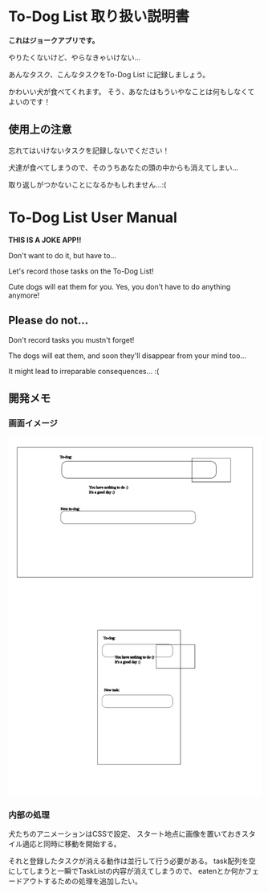 # To-Dog List 取り扱い説明書
**これはジョークアプリです。**

やりたくないけど、やらなきゃいけない...

あんなタスク、こんなタスクをTo-Dog List に記録しましょう。

かわいい犬が食べてくれます。
そう、あなたはもういやなことは何もしなくてよいのです！

## 使用上の注意
忘れてはいけないタスクを記録しないでください！

犬達が食べてしまうので、そのうちあなたの頭の中からも消えてしまい...

取り返しがつかないことになるかもしれません...:(

# To-Dog List User Manual
**THIS IS A JOKE APP!!**

Don't want to do it, but have to...

Let's record those tasks on the To-Dog List!

Cute dogs will eat them for you.
Yes, you don't have to do anything anymore!

## Please do not...
Don't record tasks you mustn't forget!

The dogs will eat them, and soon they'll disappear from your mind too...

It might lead to irreparable consequences... :(


## 開発メモ
### 画面イメージ
![画面構成検討](layout_memo.svg)

### 内部の処理
犬たちのアニメーションはCSSで設定、
スタート地点に画像を置いておきスタイル適応と同時に移動を開始する。

それと登録したタスクが消える動作は並行して行う必要がある。
task配列を空にしてしまうと一瞬でTaskListの内容が消えてしまうので、
eatenとか何かフェードアウトするための処理を追加したい。


